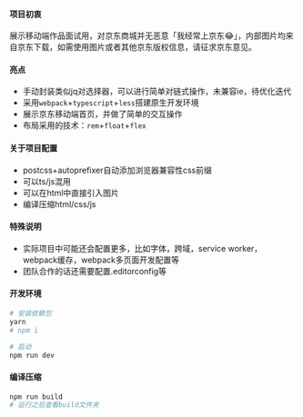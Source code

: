 #### 项目初衷
展示移动端作品面试用，对京东商城并无恶意「我经常上京东😂」，内部图片均来自京东下载，如需使用图片或者其他京东版权信息，请征求京东意见。

#### 亮点
- 手动封装类似jq对选择器，可以进行简单对链式操作，未兼容ie，待优化迭代
- 采用`webpack`+`typescript`+`less`搭建原生开发环境
- 展示京东移动端首页，并做了简单的交互操作
- 布局采用的技术：`rem`+`float`+`flex`

#### 关于项目配置
- postcss+autoprefixer自动添加浏览器兼容性css前缀
- 可以ts/js混用
- 可以在html中直接引入图片
- 编译压缩html/css/js

#### 特殊说明
- 实际项目中可能还会配置更多，比如字体，跨域，service worker，webpack缓存，webpack多页面开发配置等
- 团队合作的话还需要配置.editorconfig等

#### 开发环境
```bash
# 安装依赖包
yarn
# npm i

# 启动
npm run dev
```

#### 编译压缩
```bash
npm run build
# 运行之后查看build文件夹
```